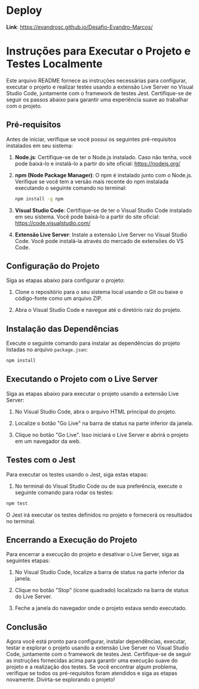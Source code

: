 # Deploy

**Link**: <a href="https://evandrosc.github.io/Desafio-Evandro-Marcos/" target="_blank">https://evandrosc.github.io/Desafio-Evandro-Marcos/</a>

# Instruções para Executar o Projeto e Testes Localmente

Este arquivo README fornece as instruções necessárias para configurar, executar o projeto e realizar testes usando a extensão Live Server no Visual Studio Code, juntamente com o framework de testes Jest. Certifique-se de seguir os passos abaixo para garantir uma experiência suave ao trabalhar com o projeto.

## Pré-requisitos

Antes de iniciar, verifique se você possui os seguintes pré-requisitos instalados em seu sistema:

1. **Node.js**: Certifique-se de ter o Node.js instalado. Caso não tenha, você pode baixá-lo e instalá-lo a partir do site oficial: <a href="https://nodejs.org/" target="_blank">https://nodejs.org/</a>

2. **npm (Node Package Manager)**: O npm é instalado junto com o Node.js. Verifique se você tem a versão mais recente do npm instalada executando o seguinte comando no terminal:

   ```sh
   npm install -g npm
   ```

3. **Visual Studio Code**: Certifique-se de ter o Visual Studio Code instalado em seu sistema. Você pode baixá-lo a partir do site oficial: <a href="https://code.visualstudio.com/" target="_blank">https://code.visualstudio.com/</a>

4. **Extensão Live Server**: Instale a extensão Live Server no Visual Studio Code. Você pode instalá-la através do mercado de extensões do VS Code.

## Configuração do Projeto

Siga as etapas abaixo para configurar o projeto:

1. Clone o repositório para o seu sistema local usando o Git ou baixe o código-fonte como um arquivo ZIP.

2. Abra o Visual Studio Code e navegue até o diretório raiz do projeto.

## Instalação das Dependências

Execute o seguinte comando para instalar as dependências do projeto listadas no arquivo `package.json`:

```sh
npm install
```

## Executando o Projeto com o Live Server

Siga as etapas abaixo para executar o projeto usando a extensão Live Server:

1. No Visual Studio Code, abra o arquivo HTML principal do projeto.

2. Localize o botão "Go Live" na barra de status na parte inferior da janela.

3. Clique no botão "Go Live". Isso iniciará o Live Server e abrirá o projeto em um navegador da web.

## Testes com o Jest

Para executar os testes usando o Jest, siga estas etapas:

1. No terminal do Visual Studio Code ou de sua preferência, execute o seguinte comando para rodar os testes:

```sh
npm test
```

O Jest irá executar os testes definidos no projeto e fornecerá os resultados no terminal.

## Encerrando a Execução do Projeto

Para encerrar a execução do projeto e desativar o Live Server, siga as seguintes etapas:

1. No Visual Studio Code, localize a barra de status na parte inferior da janela.

2. Clique no botão "Stop" (ícone quadrado) localizado na barra de status do Live Server.

3. Feche a janela do navegador onde o projeto estava sendo executado.

## Conclusão

Agora você está pronto para configurar, instalar dependências, executar, testar e explorar o projeto usando a extensão Live Server no Visual Studio Code, juntamente com o framework de testes Jest. Certifique-se de seguir as instruções fornecidas acima para garantir uma execução suave do projeto e a realização dos testes. Se você encontrar algum problema, verifique se todos os pré-requisitos foram atendidos e siga as etapas novamente. Divirta-se explorando o projeto!